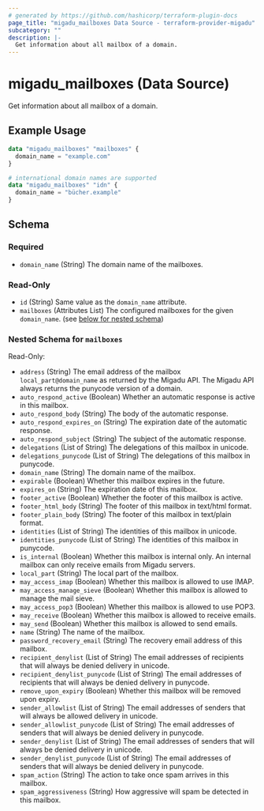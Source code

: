 ```yaml
---
# generated by https://github.com/hashicorp/terraform-plugin-docs
page_title: "migadu_mailboxes Data Source - terraform-provider-migadu"
subcategory: ""
description: |-
  Get information about all mailbox of a domain.
---
```


# migadu_mailboxes (Data Source)

Get information about all mailbox of a domain.

## Example Usage

```terraform
data "migadu_mailboxes" "mailboxes" {
  domain_name = "example.com"
}

# international domain names are supported
data "migadu_mailboxes" "idn" {
  domain_name = "bücher.example"
}
```

<!-- schema generated by tfplugindocs -->
## Schema

### Required

- `domain_name` (String) The domain name of the mailboxes.

### Read-Only

- `id` (String) Same value as the `domain_name` attribute.
- `mailboxes` (Attributes List) The configured mailboxes for the given `domain_name`. (see [below for nested schema](#nestedatt--mailboxes))

<a id="nestedatt--mailboxes"></a>
### Nested Schema for `mailboxes`

Read-Only:

- `address` (String) The email address of the mailbox `local_part@domain_name` as returned by the Migadu API. The Migadu API always returns the punycode version of a domain.
- `auto_respond_active` (Boolean) Whether an automatic response is active in this mailbox.
- `auto_respond_body` (String) The body of the automatic response.
- `auto_respond_expires_on` (String) The expiration date of the automatic response.
- `auto_respond_subject` (String) The subject of the automatic response.
- `delegations` (List of String) The delegations of this mailbox in unicode.
- `delegations_punycode` (List of String) The delegations of this mailbox in punycode.
- `domain_name` (String) The domain name of the mailbox.
- `expirable` (Boolean) Whether this mailbox expires in the future.
- `expires_on` (String) The expiration date of this mailbox.
- `footer_active` (Boolean) Whether the footer of this mailbox is active.
- `footer_html_body` (String) The footer of this mailbox in text/html format.
- `footer_plain_body` (String) The footer of this mailbox in text/plain format.
- `identities` (List of String) The identities of this mailbox in unicode.
- `identities_punycode` (List of String) The identities of this mailbox in punycode.
- `is_internal` (Boolean) Whether this mailbox is internal only. An internal mailbox can only receive emails from Migadu servers.
- `local_part` (String) The local part of the mailbox.
- `may_access_imap` (Boolean) Whether this mailbox is allowed to use IMAP.
- `may_access_manage_sieve` (Boolean) Whether this mailbox is allowed to manage the mail sieve.
- `may_access_pop3` (Boolean) Whether this mailbox is allowed to use POP3.
- `may_receive` (Boolean) Whether this mailbox is allowed to receive emails.
- `may_send` (Boolean) Whether this mailbox is allowed to send emails.
- `name` (String) The name of the mailbox.
- `password_recovery_email` (String) The recovery email address of this mailbox.
- `recipient_denylist` (List of String) The email addresses of recipients that will always be denied delivery in unicode.
- `recipient_denylist_punycode` (List of String) The email addresses of recipients that will always be denied delivery in punycode.
- `remove_upon_expiry` (Boolean) Whether this mailbox will be removed upon expiry.
- `sender_allowlist` (List of String) The email addresses of senders that will always be allowed delivery in unicode.
- `sender_allowlist_punycode` (List of String) The email addresses of senders that will always be denied delivery in punycode.
- `sender_denylist` (List of String) The email addresses of senders that will always be denied delivery in unicode.
- `sender_denylist_punycode` (List of String) The email addresses of senders that will always be denied delivery in punycode.
- `spam_action` (String) The action to take once spam arrives in this mailbox.
- `spam_aggressiveness` (String) How aggressive will spam be detected in this mailbox.


